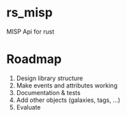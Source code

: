 # rs_misp
MISP Api for rust

# Roadmap
1. Design library structure
2. Make events and attributes working
3. Documentation & tests
4. Add other objects (galaxies, tags, ...)
5. Evaluate
